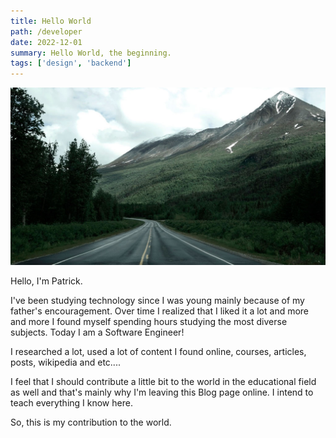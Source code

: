 ```yaml
---
title: Hello World
path: /developer
date: 2022-12-01
summary: Hello World, the beginning.
tags: ['design', 'backend']
---
```


![background](./images/blog_bg_4.jpg)

Hello, I'm Patrick.

I've been studying technology since I was young mainly because of my father's encouragement. Over time I realized that I liked it a lot and more and more I found myself spending hours studying the most diverse subjects. Today I am a Software Engineer!

I researched a lot, used a lot of content I found online, courses, articles, posts, wikipedia and etc....

I feel that I should contribute a little bit to the world in the educational field as well and that's mainly why I'm leaving this Blog page online. I intend to teach everything I know here.

So, this is my contribution to the world.